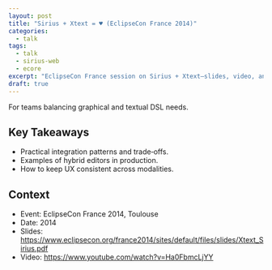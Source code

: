 ```yaml
---
layout: post
title: "Sirius + Xtext = ♥ (EclipseCon France 2014)"
categories:
  - talk
tags:
  - talk
  - sirius-web
  - ecore
excerpt: "EclipseCon France session on Sirius + Xtext—slides, video, and who benefits from hybrid modeling."
draft: true
---
```


For teams balancing graphical and textual DSL needs.

## Key Takeaways
- Practical integration patterns and trade‑offs.
- Examples of hybrid editors in production.
- How to keep UX consistent across modalities.

## Context
- Event: EclipseCon France 2014, Toulouse
- Date: 2014
- Slides: https://www.eclipsecon.org/france2014/sites/default/files/slides/Xtext_Sirius.pdf
- Video: https://www.youtube.com/watch?v=Ha0FbmcLjYY
